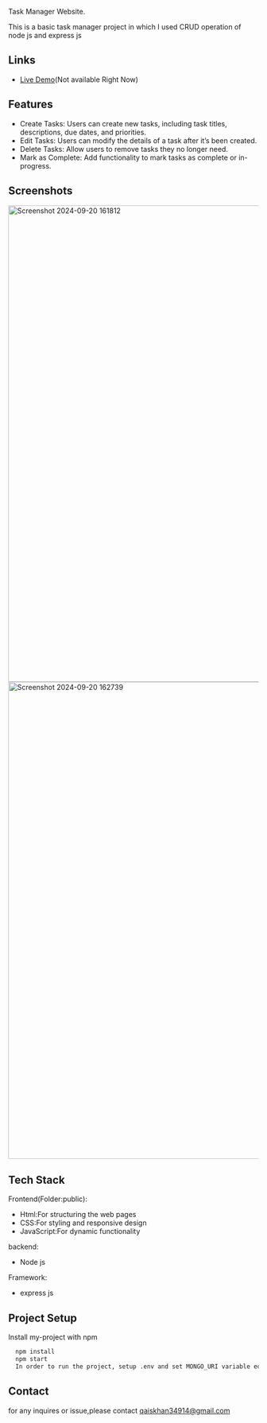 
Task Manager Website.

This is a basic task manager project in which I used CRUD operation of node js and express js 

## Links
- [Live Demo](https://task-manager-q65g.onrender.com/)(Not available Right Now)


## Features

- Create Tasks: Users can create new tasks, including task titles, descriptions, due dates, and priorities.
- Edit Tasks: Users can modify the details of a task after it’s been created.
- Delete Tasks: Allow users to remove tasks they no longer need.
- Mark as Complete: Add functionality to mark tasks as complete or in-progress.



## Screenshots

<img width="959" alt="Screenshot 2024-09-20 161812" src="https://github.com/user-attachments/assets/5b497fd5-d2bd-42c5-8bae-b38a4b49be60">

<img width="960" alt="Screenshot 2024-09-20 162739" src="https://github.com/user-attachments/assets/3dc72f8e-d8a1-493f-894b-4cee67808ba9">

## Tech Stack

Frontend(Folder:public):
- Html:For structuring the web pages
- CSS:For styling and responsive design 
- JavaScript:For dynamic functionality
  
backend: 
- Node js
  
Framework:
- express js 
 


## Project Setup

Install my-project with npm

```bash
  npm install 
  npm start 
  In order to run the project, setup .env and set MONGO_URI variable equal to DB connection string.
```
    
## Contact
for any inquires or issue,please contact 
qaiskhan34914@gmail.com

